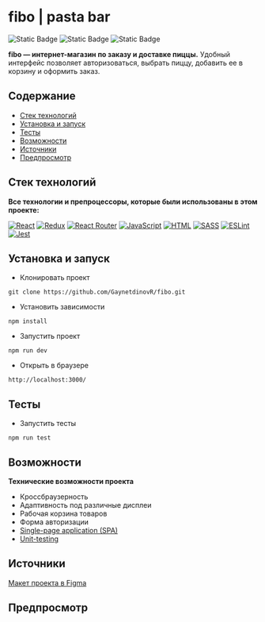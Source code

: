 # fibo | pasta bar

![Static Badge](https://img.shields.io/badge/status-in_progress-orange)
![Static Badge](https://img.shields.io/badge/done-0%25-red)
![Static Badge](https://img.shields.io/badge/petproject-black)

**fibo — интернет-магазин по заказу и доставке пиццы.** Удобный интерфейс позволяет авторизоваться, выбрать пиццу, добавить ее в корзину и оформить заказ.

## Содержание
- [Стек технологий](#stack)
- [Установка и запуск](#getting_started)
- [Тесты](#testing)
- [Возможности](#abilities)
- [Источники](#sources)
- [Предпросмотр](#preview)

## Стек технологий
<a id="stack"></a>

**Все технологии и препроцессоры, которые были использованы в этом проекте:**

[![React](https://img.shields.io/badge/react-%2320232a.svg?style=for-the-badge&logo=react&logoColor=%2361DAFB)](https://react.dev/)
[![Redux](https://img.shields.io/badge/redux-%23593d88.svg?style=for-the-badge&logo=redux&logoColor=white)](https://redux.js.org/)
[![React Router](https://img.shields.io/badge/React_Router-CA4245?style=for-the-badge&logo=react-router&logoColor=white)](https://reactrouter.com/)
[![JavaScript](https://img.shields.io/badge/javascript-%23323330.svg?style=for-the-badge&logo=javascript&logoColor=%23F7DF1E)](#fibo)
[![HTML](https://img.shields.io/badge/html-%23E34F26.svg?style=for-the-badge&logo=html5&logoColor=white)](#fibo)
[![SASS](https://img.shields.io/badge/SASS-hotpink.svg?style=for-the-badge&logo=SASS&logoColor=white)](https://sass-lang.com/)
[![ESLint](https://img.shields.io/badge/ESLint-darkgreen?style=for-the-badge&logo=eslint&logoColor=white)](https://eslint.org/)
[![Jest](https://img.shields.io/badge/-jest-%23C21325?style=for-the-badge&logo=jest&logoColor=white)](https://jestjs.io/)

## Установка и запуск
<a id="getting_started"></a>

- Клонировать проект

```
git clone https://github.com/GaynetdinovR/fibo.git
```

- Установить зависимости

```
npm install
```

- Запустить проект

```
npm run dev
```

- Открыть в браузере

```
http://localhost:3000/
```
## Тесты
<a id="testing"></a>

- Запустить тесты

```
npm run test
```

## Возможности
<a id="abilities"></a>

**Технические возможности проекта**

- Кроссбраузерность
- Адаптивность под различные дисплеи
- Рабочая корзина товаров
- Форма авторизации
- [Single-page application (SPA)](https://en.wikipedia.org/wiki/Single-page_application)
- [Unit-testing](https://ru.wikipedia.org/wiki/%D0%9C%D0%BE%D0%B4%D1%83%D0%BB%D1%8C%D0%BD%D0%BE%D0%B5_%D1%82%D0%B5%D1%81%D1%82%D0%B8%D1%80%D0%BE%D0%B2%D0%B0%D0%BD%D0%B8%D0%B5)

## Источники
<a id="sources"></a>

[Макет проекта в Figma](https://www.figma.com/design/s6P7lJXDaMtK7P8xqnm2aC/%D0%98%D0%BD%D1%82%D0%B5%D1%80%D0%BD%D0%B5%D1%82-%D0%BC%D0%B0%D0%B3%D0%B0%D0%B7%D0%B8%D0%BD---%D0%94%D0%BE%D1%81%D1%82%D0%B0%D0%B2%D0%BA%D0%B0-%D0%BF%D0%B8%D1%86%D1%86%D1%8B?node-id=1-4553&t=CR45Xdx0ZepQ1PC6-0)

## Предпросмотр
<a id="preview"></a>

